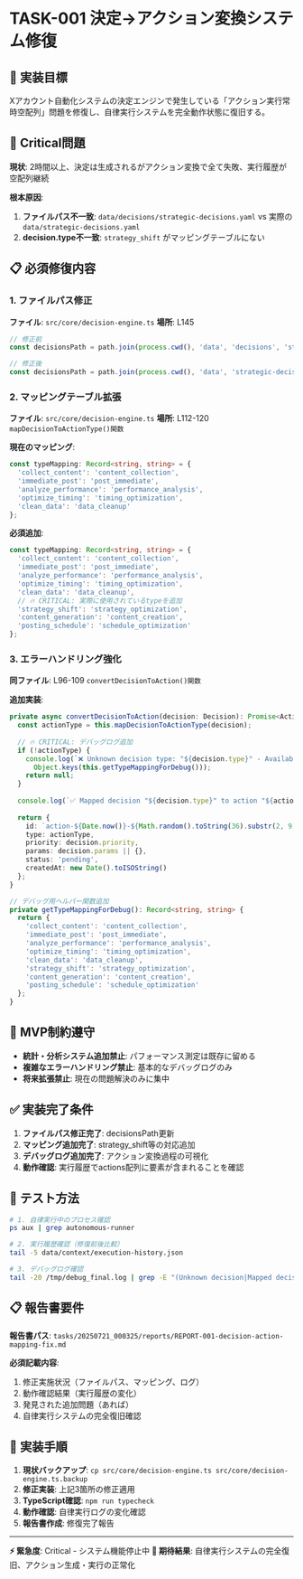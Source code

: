# TASK-001 決定→アクション変換システム修復

## 🎯 実装目標

Xアカウント自動化システムの決定エンジンで発生している「アクション実行常時空配列」問題を修復し、自律実行システムを完全動作状態に復旧する。

## 🚨 Critical問題

**現状**: 2時間以上、決定は生成されるがアクション変換で全て失敗、実行履歴が空配列継続

**根本原因**: 
1. **ファイルパス不一致**: `data/decisions/strategic-decisions.yaml` vs 実際の `data/strategic-decisions.yaml`
2. **decision.type不一致**: `strategy_shift` がマッピングテーブルにない

## 📋 必須修復内容

### 1. ファイルパス修正
**ファイル**: `src/core/decision-engine.ts`
**場所**: L145

```typescript
// 修正前
const decisionsPath = path.join(process.cwd(), 'data', 'decisions', 'strategic-decisions.yaml');

// 修正後  
const decisionsPath = path.join(process.cwd(), 'data', 'strategic-decisions.yaml');
```

### 2. マッピングテーブル拡張
**ファイル**: `src/core/decision-engine.ts`
**場所**: L112-120 `mapDecisionToActionType()関数`

**現在のマッピング**:
```typescript
const typeMapping: Record<string, string> = {
  'collect_content': 'content_collection',
  'immediate_post': 'post_immediate', 
  'analyze_performance': 'performance_analysis',
  'optimize_timing': 'timing_optimization',
  'clean_data': 'data_cleanup'
};
```

**必須追加**:
```typescript
const typeMapping: Record<string, string> = {
  'collect_content': 'content_collection',
  'immediate_post': 'post_immediate',
  'analyze_performance': 'performance_analysis', 
  'optimize_timing': 'timing_optimization',
  'clean_data': 'data_cleanup',
  // 🔥 CRITICAL: 実際に使用されているtypeを追加
  'strategy_shift': 'strategy_optimization',
  'content_generation': 'content_creation',
  'posting_schedule': 'schedule_optimization'
};
```

### 3. エラーハンドリング強化
**同ファイル**: L96-109 `convertDecisionToAction()関数`

**追加実装**:
```typescript
private async convertDecisionToAction(decision: Decision): Promise<Action | null> {
  const actionType = this.mapDecisionToActionType(decision);
  
  // 🔥 CRITICAL: デバッグログ追加
  if (!actionType) {
    console.log(`❌ Unknown decision type: "${decision.type}" - Available types:`, 
      Object.keys(this.getTypeMappingForDebug()));
    return null;
  }
  
  console.log(`✅ Mapped decision "${decision.type}" to action "${actionType}"`);
  
  return {
    id: `action-${Date.now()}-${Math.random().toString(36).substr(2, 9)}`,
    type: actionType,
    priority: decision.priority,
    params: decision.params || {},
    status: 'pending',
    createdAt: new Date().toISOString()
  };
}

// デバッグ用ヘルパー関数追加
private getTypeMappingForDebug(): Record<string, string> {
  return {
    'collect_content': 'content_collection',
    'immediate_post': 'post_immediate',
    'analyze_performance': 'performance_analysis',
    'optimize_timing': 'timing_optimization', 
    'clean_data': 'data_cleanup',
    'strategy_shift': 'strategy_optimization',
    'content_generation': 'content_creation',
    'posting_schedule': 'schedule_optimization'
  };
}
```

## 🚫 MVP制約遵守

- **統計・分析システム追加禁止**: パフォーマンス測定は既存に留める
- **複雑なエラーハンドリング禁止**: 基本的なデバッグログのみ
- **将来拡張禁止**: 現在の問題解決のみに集中

## ✅ 実装完了条件

1. **ファイルパス修正完了**: decisionsPath更新
2. **マッピング追加完了**: strategy_shift等の対応追加
3. **デバッグログ追加完了**: アクション変換過程の可視化
4. **動作確認**: 実行履歴でactions配列に要素が含まれることを確認

## 🔧 テスト方法

```bash
# 1. 自律実行中のプロセス確認
ps aux | grep autonomous-runner

# 2. 実行履歴確認（修復前後比較）
tail -5 data/context/execution-history.json

# 3. デバッグログ確認
tail -20 /tmp/debug_final.log | grep -E "(Unknown decision|Mapped decision)"
```

## 📋 報告書要件

**報告書パス**: `tasks/20250721_000325/reports/REPORT-001-decision-action-mapping-fix.md`

**必須記載内容**:
1. 修正実施状況（ファイルパス、マッピング、ログ）
2. 動作確認結果（実行履歴の変化）
3. 発見された追加問題（あれば）
4. 自律実行システムの完全復旧確認

## 🚀 実装手順

1. **現状バックアップ**: `cp src/core/decision-engine.ts src/core/decision-engine.ts.backup`
2. **修正実装**: 上記3箇所の修正適用
3. **TypeScript確認**: `npm run typecheck`
4. **動作確認**: 自律実行ログの変化確認
5. **報告書作成**: 修復完了報告

---

**⚡ 緊急度**: Critical - システム機能停止中
**🎯 期待結果**: 自律実行システムの完全復旧、アクション生成・実行の正常化